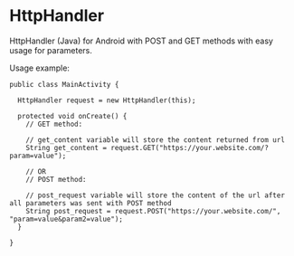 # HttpHandler
HttpHandler (Java) for Android with POST and GET methods with easy usage for parameters.

Usage example:

 
```
public class MainActivity {

  HttpHandler request = new HttpHandler(this);
  
  protected void onCreate() {
    // GET method:
    
    // get_content variable will store the content returned from url
    String get_content = request.GET("https://your.website.com/?param=value");  
    
    // OR
    // POST method:
    
    // post_request variable will store the content of the url after all parameters was sent with POST method
    String post_request = request.POST("https://your.website.com/", "param=value&param2=value"); 
  }
  
}
```
